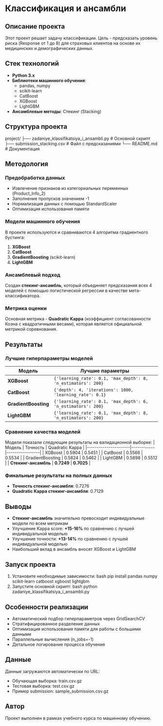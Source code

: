 # Классификация и ансамбли

## Описание проекта
Этот проект решает задачу классификации. Цель - предсказать уровень риска (Response от 1 до 8) для страховых клиентов на основе их медицинских и демографических данных.

## Стек технологий
- **Python 3.x**
- **Библиотеки машинного обучения**:
  - pandas, numpy
  - scikit-learn
  - CatBoost
  - XGBoost
  - LightGBM
- **Ансамблевые методы**: Стекинг (Stacking)

## Структура проекта
project/
├── zadaniye_klassifikatsiya_i_ansambli.py # Основной скрипт
├── submission_stacking.csv # Файл с предсказаниями
└── README.md # Документация

## Методология

### Предобработка данных
- Извлечение признаков из категориальных переменных (Product_Info_2)
- Заполнение пропусков значением -1
- Нормализация данных с помощью StandardScaler
- Оптимизация использования памяти

### Модели машинного обучения
В проекте используются и сравниваются 4 алгоритма градиентного бустинга:
1. **XGBoost**
2. **CatBoost** 
3. **GradientBoosting** (scikit-learn)
4. **LightGBM**

### Ансамблевый подход
Создан **стекинг-ансамбль**, который объединяет предсказания всех 4 моделей с помощью логистической регрессии в качестве мета-классификатора.

### Метрика оценки
Основная метрика - **Quadratic Kappa** (коэффициент согласованности Коэна с квадратичными весами), которая является официальной метрикой соревнования.

## Результаты

### Лучшие гиперпараметры моделей
| Модель               | Лучшие параметры                                              |
|----------------------|---------------------------------------------------------------|
| **XGBoost**          | `{'learning_rate': 0.1, 'max_depth': 8, 'n_estimators': 200}` |
| **CatBoost**         | `{'depth': 4, 'iterations': 1000, 'learning_rate': 0.1}`      |
| **GradientBoosting** | `{'learning_rate': 0.1, 'max_depth': 6, 'n_estimators': 200}` |
| **LightGBM**         | `{'learning_rate': 0.1, 'max_depth': 8, 'n_estimators': 200}` |

### Сравнение качества моделей
Модели показали следующие результаты на валидационной выборке:
| Модель               | Точность   | Quadratic Kappa |
|----------------------|------------|-----------------|
| XGBoost              | 0.5904     | 0.5451          |
| CatBoost             | 0.5566     | 0.5534          |
| GradientBoosting     | 0.5824     | 0.5462          |
| LightGBM             | 0.5898     | 0.5512          |
| **Стекинг-ансамбль** | **0.7249** | **0.7025**      |

### Финальные результаты на полных данных
- **Точность стекинг-ансамбля**: 0.7276
- **Quadratic Kappa стекинг-ансамбля**: 0.7129

## Выводы
- **Стекинг-ансамбль** значительно превосходит индивидуальные модели по всем метрикам
- Улучшение Kappa score: **+15-16%** по сравнению с лучшей индивидуальной моделью
- Улучшение точности: **+13-14%** по сравнению с лучшей индивидуальной моделью
- Наибольший вклад в ансамбль вносят XGBoost и LightGBM

## Запуск проекта
1. Установите необходимые зависимости:
bash
pip install pandas numpy scikit-learn catboost xgboost lightgbm
2. Запустите основной скрипт:
bash
python zadaniye_klassifikatsiya_i_ansambli.py

## Особенности реализации
- Автоматический подбор гиперпараметров через GridSearchCV
- Стратифицированное разделение данных 
- Оптимизация использования памяти для работы с большими данными
- Параллельные вычисления (n_jobs=-1)
- Детальное логирование процесса обучения

## Данные
Данные загружаются автоматически по URL:
- Обучающая выборка: train.csv.gz
- Тестовая выборка: test.csv.gz
- Пример submission: sample_submission.csv.gz

## Автор
Проект выполнен в рамках учебного курса по машинному обучению.
